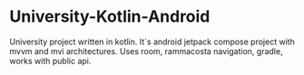 # University-Kotlin-Android
 
University project written in kotlin.
It`s android jetpack compose project with mvvm and mvi architectures.
Uses room, rammacosta navigation, gradle, works with public api.
